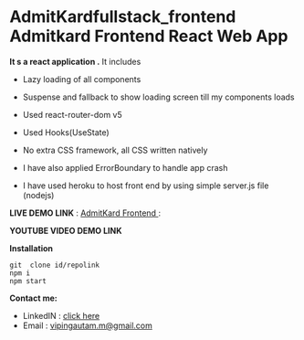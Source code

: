 # AdmitKardfullstack_frontend Admitkard Frontend React Web App

**It s a react application .**
It includes 
 

 - Lazy loading of all components
 - Suspense and fallback to show  loading screen till  my components
   loads  
 - Used react-router-dom v5
 - Used Hooks(UseState)
 

 - No extra CSS framework, all CSS written natively
 - I have also applied ErrorBoundary to handle  app crash
 - I have used heroku to host front end by using  simple server.js file (nodejs)

 **LIVE DEMO LINK**   :   [AdmitKard Frontend  ]() : 

**YOUTUBE VIDEO DEMO LINK** 

**Installation** 
   
    git  clone id/repolink
    npm i
    npm start 

**Contact me:**

 - LinkedIN : [click here](https://www.linkedin.com/in/vipingautamj/)
 - Email : vipingautam.m@gmail.com
 